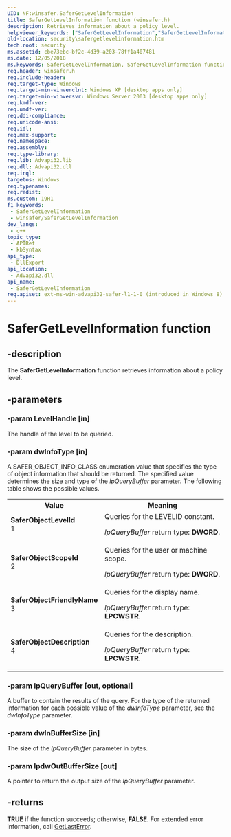 ```yaml
---
UID: NF:winsafer.SaferGetLevelInformation
title: SaferGetLevelInformation function (winsafer.h)
description: Retrieves information about a policy level.
helpviewer_keywords: ["SaferGetLevelInformation","SaferGetLevelInformation function [Security]","SaferObjectDescription","SaferObjectFriendlyName","SaferObjectLevelId","SaferObjectScopeId","_mnp_safergetlevelinformation","security.safergetlevelinformation","winsafer/SaferGetLevelInformation"]
old-location: security\safergetlevelinformation.htm
tech.root: security
ms.assetid: cbe73ebc-bf2c-4d39-a203-78ff1a407481
ms.date: 12/05/2018
ms.keywords: SaferGetLevelInformation, SaferGetLevelInformation function [Security], SaferObjectDescription, SaferObjectFriendlyName, SaferObjectLevelId, SaferObjectScopeId, _mnp_safergetlevelinformation, security.safergetlevelinformation, winsafer/SaferGetLevelInformation
req.header: winsafer.h
req.include-header: 
req.target-type: Windows
req.target-min-winverclnt: Windows XP [desktop apps only]
req.target-min-winversvr: Windows Server 2003 [desktop apps only]
req.kmdf-ver: 
req.umdf-ver: 
req.ddi-compliance: 
req.unicode-ansi: 
req.idl: 
req.max-support: 
req.namespace: 
req.assembly: 
req.type-library: 
req.lib: Advapi32.lib
req.dll: Advapi32.dll
req.irql: 
targetos: Windows
req.typenames: 
req.redist: 
ms.custom: 19H1
f1_keywords:
 - SaferGetLevelInformation
 - winsafer/SaferGetLevelInformation
dev_langs:
 - c++
topic_type:
 - APIRef
 - kbSyntax
api_type:
 - DllExport
api_location:
 - Advapi32.dll
api_name:
 - SaferGetLevelInformation
req.apiset: ext-ms-win-advapi32-safer-l1-1-0 (introduced in Windows 8)
---
```


# SaferGetLevelInformation function


## -description

The <b>SaferGetLevelInformation</b> function retrieves information about a policy level.

## -parameters

### -param LevelHandle [in]

The handle of the level to be queried.

### -param dwInfoType [in]

A SAFER_OBJECT_INFO_CLASS enumeration value that specifies the type of object information that should be returned.  The specified value determines the size and type of the <i>lpQueryBuffer</i> parameter. The following table shows the possible values.

<table>
<tr>
<th>Value</th>
<th>Meaning</th>
</tr>
<tr>
<td width="40%"><a id="SaferObjectLevelId"></a><a id="saferobjectlevelid"></a><a id="SAFEROBJECTLEVELID"></a><dl>
<dt><b>SaferObjectLevelId</b></dt>
<dt>1</dt>
</dl>
</td>
<td width="60%">
Queries for the LEVELID constant.

<i>lpQueryBuffer</i> return type: <b>DWORD</b>.

</td>
</tr>
<tr>
<td width="40%"><a id="SaferObjectScopeId"></a><a id="saferobjectscopeid"></a><a id="SAFEROBJECTSCOPEID"></a><dl>
<dt><b>SaferObjectScopeId</b></dt>
<dt>2</dt>
</dl>
</td>
<td width="60%">
Queries for the user or machine scope.

<i>lpQueryBuffer</i> return type: <b>DWORD</b>.

</td>
</tr>
<tr>
<td width="40%"><a id="SaferObjectFriendlyName"></a><a id="saferobjectfriendlyname"></a><a id="SAFEROBJECTFRIENDLYNAME"></a><dl>
<dt><b>SaferObjectFriendlyName</b></dt>
<dt>3</dt>
</dl>
</td>
<td width="60%">
Queries for the display name.

<i>lpQueryBuffer</i> return type: <b>LPCWSTR</b>.

</td>
</tr>
<tr>
<td width="40%"><a id="SaferObjectDescription"></a><a id="saferobjectdescription"></a><a id="SAFEROBJECTDESCRIPTION"></a><dl>
<dt><b>SaferObjectDescription</b></dt>
<dt>4</dt>
</dl>
</td>
<td width="60%">
Queries for the description.

<i>lpQueryBuffer</i> return type: <b>LPCWSTR</b>.

</td>
</tr>
</table>

### -param lpQueryBuffer [out, optional]

A buffer to contain the results of the query. For the type of the returned information for each possible value of the <i>dwInfoType</i> parameter, see the <i>dwInfoType</i> parameter.

### -param dwInBufferSize [in]

The size of the <i>lpQueryBuffer</i> parameter in bytes.

### -param lpdwOutBufferSize [out]

A pointer to return the output size of the <i>lpQueryBuffer</i> parameter.

## -returns

<b>TRUE</b> if the function succeeds; otherwise, <b>FALSE</b>. For extended error information, call 
<a href="/windows/desktop/api/errhandlingapi/nf-errhandlingapi-getlasterror">GetLastError</a>.
